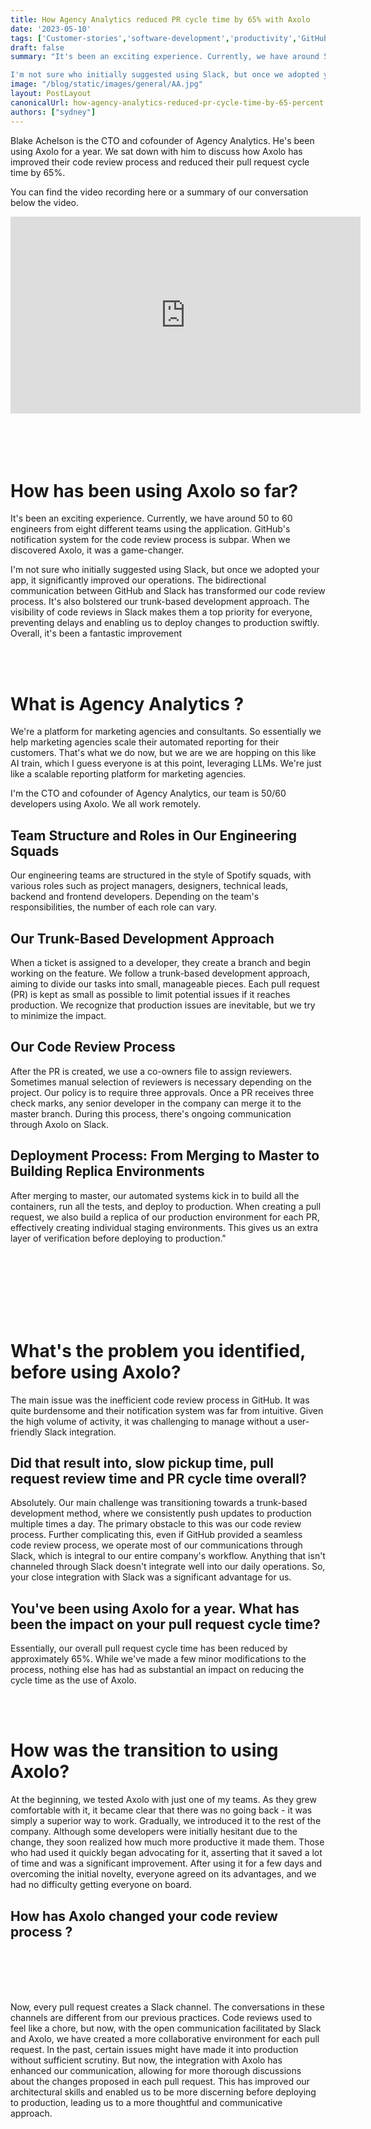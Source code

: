 ```yaml
---
title: How Agency Analytics reduced PR cycle time by 65% with Axolo
date: '2023-05-10'
tags: ['Customer-stories','software-development','productivity','GitHub']
draft: false
summary: "It's been an exciting experience. Currently, we have around 50 to 60 engineers from eight different teams using the application. GitHub's notification system for the code review process is subpar. When we discovered Axolo, it was a game-changer.

I'm not sure who initially suggested using Slack, but once we adopted your app, it significantly improved our operations. The bidirectional communication between GitHub and Slack has transformed our code review process. It's also bolstered our trunk-based development approach. The visibility of code reviews in Slack makes them a top priority for everyone, preventing delays and enabling us to deploy changes to production swiftly. Overall, it's been a fantastic improvement"
image: "/blog/static/images/general/AA.jpg"
layout: PostLayout
canonicalUrl: how-agency-analytics-reduced-pr-cycle-time-by-65-percent
authors: ["sydney"]
---
```


<div style={{ display: "flex", alignItems: "center", justifyContent: "space-between", flexDirection: "row-reverse" }}>
  <ImageContainer
    alt="blake-acheson"
    src="/blog/static/images/agencyanalytics/blake-acheson.webp"
    classNameDiv="mx-10 lg:mx-20"
    classNameImage=""
    width={150}
    height={150}
    style={{ maxWidth: "100%", height: "auto", marginLeft: "20px" }}
  />
  <p style={{ flex: 1 }}>
    Blake Achelson is the CTO and cofounder of Agency Analytics. He's been using
    Axolo for a year. We sat down with him to discuss how Axolo has improved
    their code review process and reduced their pull request cycle time by 65%.
  </p>
</div>

You can find the video recording here or a summary of our conversation below the video.

<div className="flex flex-col content-center items-center self-center">
  <p className="my-0"></p>
<iframe width="560" height="315" src="https://www.youtube.com/embed/-g8KGsc8YMw" title="YouTube video player" frameborder="0" allow="accelerometer; autoplay; clipboard-write; encrypted-media; gyroscope; picture-in-picture; web-share" allowfullscreen></iframe>
</div>
<br></br>
<br></br>

# How has been using Axolo so far?

It's been an exciting experience. Currently, we have around 50 to 60 engineers from eight different teams using the application. GitHub's notification system for the code review process is subpar. When we discovered Axolo, it was a game-changer.

I'm not sure who initially suggested using Slack, but once we adopted your app, it significantly improved our operations. The bidirectional communication between GitHub and Slack has transformed our code review process. It's also bolstered our trunk-based development approach. The visibility of code reviews in Slack makes them a top priority for everyone, preventing delays and enabling us to deploy changes to production swiftly. Overall, it's been a fantastic improvement

<br></br>

# What is Agency Analytics ?

<ImageContainer alt="AgencyAnalytics" src="/blog/static/images/agencyanalytics/AgencyAnalytics.webp" classNameDiv="mx-10 lg:mx-20" classNameImage='' width={1200} height={794} />

We're a platform for marketing agencies and consultants. So essentially we help marketing agencies scale their automated reporting for their customers. That's what we do now, but we are we are hopping on this like AI train, which I guess everyone is at this point, leveraging LLMs. We're just like a scalable reporting platform for marketing agencies.

I'm the CTO and cofounder of Agency Analytics, our team is 50/60 developers using Axolo. We all work remotely.

## Team Structure and Roles in Our Engineering Squads

<ImageContainer alt="AgencyAnalytics-team-2022-Q2-meetup" src="/blog/static/images/agencyanalytics/AgencyAnalytics-team-2022-Q2-meetup.webp" classNameDiv="mx-10 lg:mx-20" classNameImage='' width={1344} height={952} /> 
Our engineering teams are structured in the style of Spotify squads, with various roles such as project managers, designers, technical leads, backend and frontend developers. Depending on the team's responsibilities, the number of each role can vary.

## Our Trunk-Based Development Approach

<ImageContainer alt="trunk base development approach" src="/blog/static/images/agencyanalytics/trunk base development approach.png" classNameDiv="mx-10 lg:mx-20" classNameImage='' width={904} height={575} />

When a ticket is assigned to a developer, they create a branch and begin working on the feature. We follow a trunk-based development approach, aiming to divide our tasks into small, manageable pieces. Each pull request (PR) is kept as small as possible to limit potential issues if it reaches production. We recognize that production issues are inevitable, but we try to minimize the impact.

## Our Code Review Process

After the PR is created, we use a co-owners file to assign reviewers. Sometimes manual selection of reviewers is necessary depending on the project. Our policy is to require three approvals. Once a PR receives three check marks, any senior developer in the company can merge it to the master branch. During this process, there's ongoing communication through Axolo on Slack.

## Deployment Process: From Merging to Master to Building Replica Environments

After merging to master, our automated systems kick in to build all the containers, run all the tests, and deploy to production. When creating a pull request, we also build a replica of our production environment for each PR, effectively creating individual staging environments. This gives us an extra layer of verification before deploying to production."

<br></br>
<br></br>
<br></br>

# What's the problem you identified, before using Axolo?

The main issue was the inefficient code review process in GitHub. It was quite burdensome and their notification system was far from intuitive. Given the high volume of activity, it was challenging to manage without a user-friendly Slack integration.

## Did that result into, slow pickup time, pull request review time and PR cycle time overall?

Absolutely. Our main challenge was transitioning towards a trunk-based development method, where we consistently push updates to production multiple times a day. The primary obstacle to this was our code review process. Further complicating this, even if GitHub provided a seamless code review process, we operate most of our communications through Slack, which is integral to our entire company's workflow. Anything that isn't channeled through Slack doesn't integrate well into our daily operations. So, your close integration with Slack was a significant advantage for us.

## You've been using Axolo for a year. What has been the impact on your pull request cycle time?

Essentially, our overall pull request cycle time has been reduced by approximately 65%. While we've made a few minor modifications to the process, nothing else has had as substantial an impact on reducing the cycle time as the use of Axolo.

<br></br>

# How was the transition to using Axolo?

At the beginning, we tested Axolo with just one of my teams. As they grew comfortable with it, it became clear that there was no going back - it was simply a superior way to work. Gradually, we introduced it to the rest of the company. Although some developers were initially hesitant due to the change, they soon realized how much more productive it made them. Those who had used it quickly began advocating for it, asserting that it saved a lot of time and was a significant improvement. After using it for a few days and overcoming the initial novelty, everyone agreed on its advantages, and we had no difficulty getting everyone on board.

## How has Axolo changed your code review process ?

<Callout title='Code reviews used to feel like a chore, but now, with the open communication facilitated by Slack and Axolo, we have created a more collaborative environment for each pull request.' subtitle=' In the past, certain issues might have made it into production without sufficient scrutiny. But now, the integration with Axolo has enhanced our communication.... This has improved our architectural skills and enabled us to be more discerning before deploying to production"'/>

<br></br>
<br></br>

Now, every pull request creates a Slack channel. The conversations in these channels are different from our previous practices. Code reviews used to feel like a chore, but now, with the open communication facilitated by Slack and Axolo, we have created a more collaborative environment for each pull request. In the past, certain issues might have made it into production without sufficient scrutiny. But now, the integration with Axolo has enhanced our communication, allowing for more thorough discussions about the changes proposed in each pull request. This has improved our architectural skills and enabled us to be more discerning before deploying to production, leading us to a more thoughtful and communicative approach.

<br></br>
<br></br>

<CTABanner type="try" />
